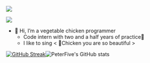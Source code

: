 <img src="https://img.shields.io/badge/gitHub-%E8%AE%A9%E8%87%AA%E6%88%91%E4%BB%8B%E7%BB%8D%E5%8F%98%E5%BE%97%E6%9B%B4%E5%A5%BD-brightgreen" />

![](https://img1.baidu.com/it/u=4163694445,4021145866&fm=253&fmt=auto&app=138&f=PNG?w=1234&h=500)



- 👋 Hi, I’m a vegetable chicken programmer  
  - Code intern with two and a half years of practice:eyes:
  - I like to sing < 🐣Chicken you are so beautiful >



[![GitHub Streak](https://github-readme-streak-stats.herokuapp.com?user=PeterFIve&theme=noctis-minimus&hide_border=false)](https://git.io/streak-stats)![PeterFive's GitHub stats](https://github-readme-stats.vercel.app/api?username=PeterFive&show_icons=true&theme=dark)

<!---
PeterFive/PeterFive is a ✨ special ✨ repository because its `README.md` (this file) appears on your GitHub profile.
You can click the Preview link to take a look at your changes.
--->
